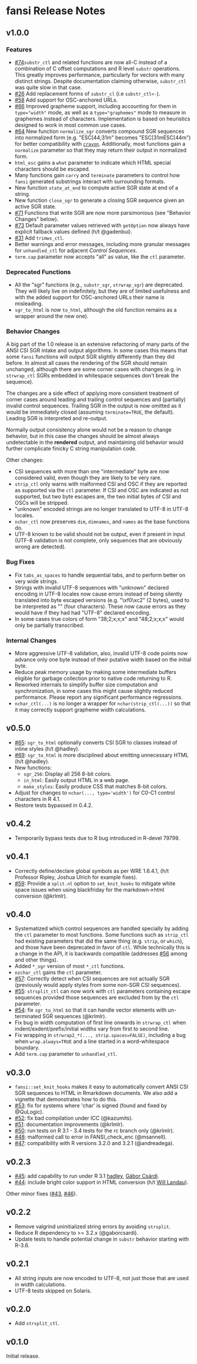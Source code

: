 # fansi Release Notes

## v1.0.0

### Features

* [#74](https://github.com/brodieG/fansi/issues/74)`substr_ctl` and related
  functions are now all-C instead of a combination of C offset computations and
  R level `substr` operations.  This greatly improves performance, particularly
  for vectors with many distinct strings.  Despite documentation claiming
  otherwise, `substr_ctl` was quite slow in that case.
* [#26](https://github.com/brodieG/fansi/issues/26) Add replacement forms of
  `substr_cl` (i.e `substr_ctl<-`).
* [#58](https://github.com/brodieG/fansi/issues/58) Add support for OSC-anchored
  URLs.
* [#66](https://github.com/brodieG/fansi/issues/66) Improved grapheme support,
  including accounting for them in `type="width"` mode, as well as a
  `type="graphemes"` mode to measure in graphemes instead of characters.
  Implementation is based on heuristics designed to work in most common use
  cases.
* [#64](https://github.com/brodieG/fansi/issues/64) New function `normalize_sgr`
  converts compound SGR sequences into normalized form (e.g. "ESC[44;31m"
  becomes "ESC[31mESC[44m") for better compatibility with
  [`crayon`](https://github.com/r-lib/crayon).  Additionally, most functions
  gain a `normalize` parameter so that they may return their output in
  normalized form.
* `html_esc` gains a `what` parameter to indicate which HTML special characters
  should be escaped.
* Many functions gain `carry` and `terminate` parameters to control how `fansi`
  generated substrings interact with surrounding formats.
* New function `state_at_end` to compute active SGR state at end of a string.
* New function `close_sgr` to generate a closing SGR sequence given an active
  SGR state.
* [#71](https://github.com/brodieG/fansi/issues/71) Functions that write SGR are
  now more parsimonious (see "Behavior Changes" below).
* [#73](https://github.com/brodieG/fansi/issues/73) Default parameter values
  retrieved with `getOption` now always have explicit fallback values defined
  (h/t @gadenbui).
* [#31](https://github.com/brodieG/fansi/issues/31) Add `trimws_ctl`.
* Better warnings and error messages, including more granular messages for
  `unhandled_ctl` for adjacent _Control Sequences_.
* `term.cap` parameter now accepts "all" as value, like the `ctl` parameter.

### Deprecated Functions

* All the "sgr" functions (e.g., `substr_sgr`, `strwrap_sgr`) are deprecated.
  They will likely live on indefinitely, but they are of limited usefulness and
  with the added support for OSC-anchored URLs their name is misleading.
* `sgr_to_html` is now `to_html`, although the old function remains as a wrapper
  around the new one).

### Behavior Changes

A big part of the 1.0 release is an extensive refactoring of many parts of the
ANSI CSI SGR intake and output algorithms.  In some cases this means that some
`fansi` functions will output SGR slightly differently than they did before.  In
almost all cases the rendering of the SGR should remain unchanged, although
there are some corner cases with changes (e.g. in `strwrap_ctl` SGRs embedded in
whitespace sequences don't break the sequence).

The changes are a side effect of applying more consistent treatment of corner
cases around leading and trailing control sequences and (partially) invalid
control sequences.  Trailing SGR in the output is now omitted as it would be
immediately closed (assuming `terminate=TRUE`, the default).  Leading SGR is
interpreted and re-output.

Normally output consistency alone would not be a reason to change behavior, but
in this case the changes should be almost always undetectable in the
**rendered** output, and maintaining old behavior would further complicate
finicky C string manipulation code.

Other changes:

* CSI sequences with more than one "intermediate" byte are now considered valid,
  even though they are likely to be very rare.
* `strip_ctl` only warns with malformed CSI and OSC if they are reported as
  supported via the `ctl` parameter.  If CSI and OSC are indicated as not
  supported, but two byte escapes are, the two initial bytes of CSI and OSCs
  will be stripped.
* "unknown" encoded strings are no longer translated to UTF-8 in UTF-8 locales.
* `nchar_ctl` now preserves `dim`, `dimnames`, and `names` as the base functions
  do.
* UTF-8 known to be valid should not be output, even if present in input (UTF-8
  validation is not complete, only sequences that are obviously wrong are
  detected).

### Bug Fixes

* Fix `tabs_as_spaces` to handle sequential tabs, and to perform better on very
  wide strings.
* Strings with invalid UTF-8 sequences with "unknown" declared encoding in UTF-8
  locales now cause errors instead of being silently translated into byte
  escaped versions (e.g. "\xf0\xc2" (2 bytes), used to be interpreted as
  "<f0><c2>" (four characters).  These now cause errors as they would have if
  they had had "UTF-8" declared encoding.
* In some cases true colors of form "38;2;x;x;x" and "48;2;x;x;x" would only be
  partially transcribed.

### Internal Changes

* More aggressive UTF-8 validation, also, invalid UTF-8 code points now advance
  only one byte instead of their putative width based on the initial byte.
* Reduce peak memory usage by making some intermediate buffers eligible for
  garbage collection prior to native code returning to R.
* Reworked internals to simplify buffer size computation and synchronization, in
  some cases this might cause slightly reduced performance.  Please report any
  significant performance regressions.
* `nchar_ctl(...)` is no longer a wrapper for `nchar(strip_ctl(...))` so that it
  may correctly support grapheme width calculations.

## v0.5.0

* [#65](https://github.com/brodieG/fansi/issues/65): `sgr_to_html` optionally
  converts CSI SGR to classes instead of inline styles (h/t @hadley).
* [#69](https://github.com/brodieG/fansi/issues/69): `sgr_to_html` is more
  disciplined about emitting unnecessary HTML (h/t @hadley).
* New functions:
    * `sgr_256`: Display all 256 8-bit colors.
    * `in_html`: Easily output HTML in a web page.
    * `make_styles`: Easily produce CSS that matches 8-bit colors.
* Adjust for changes to `nchar(..., type='width')` for C0-C1 control characters
  in R 4.1.
* Restore tests bypassed in 0.4.2.

## v0.4.2

* Temporarily bypass tests due to R bug introduced in R-devel 79799.

## v0.4.1

* Correctly define/declare global symbols as per WRE 1.6.4.1, (h/t Professor
  Ripley, Joshua Ulrich for example fixes).
* [#59](https://github.com/brodieG/fansi/issues/59): Provide a `split.nl` option
  to `set_knit_hooks` to mitigate white space issues when using blackfriday for
  the markdown->html conversion (@krlmlr).

## v0.4.0

* Systematized which control sequences are handled specially by adding the `ctl`
  parameter to most functions.  Some functions such as `strip_ctl` had existing
  parameters that did the same thing (e.g. `strip`, or `which`), and those have
  been deprecated in favor of `ctl`.  While technically this is a change in the
  API, it is backwards compatible (addresses
  [#56](https://github.com/brodieG/fansi/issues/56) among and other things).
* Added `*_sgr` version of most `*_ctl` functions.
* `nzchar_ctl` gains the `ctl` parameter.
* [#57](https://github.com/brodieG/fansi/issues/57): Correctly detect when CSI
  sequences are not actually SGR (previously would apply styles from some
  non-SGR CSI sequences).
* [#55](https://github.com/brodieG/fansi/issues/55): `strsplit_ctl` can now work
  with `ctl` parameters containing escape sequences provided those sequences
  are excluded from by the `ctl` parameter.
* [#54](https://github.com/brodieG/fansi/issues/54): fix `sgr_to_html` so that
  it can handle vector elements with un-terminated SGR sequences (@krlmlr).
* Fix bug in width computation of first line onwards in `strwrap_ctl` when
  indent/exdent/prefix/initial widths vary from first to second line.
* Fix wrapping in `strwrap2_*(..., strip.spaces=FALSE)`, including a bug when
  `wrap.always=TRUE` and a line started in a word-whitespace boundary.
* Add `term.cap` parameter to `unhandled_ctl`.

## v0.3.0

* `fansi::set_knit_hooks` makes it easy to automatically convert ANSI CSI SGR
  sequences to HTML in Rmarkdown documents.  We also add a vignette that
  demonstrates how to do this.
* [#53](https://github.com/brodieG/fansi/issues/53): fix for systems where
  'char' is signed (found and fixed by @QuLogic).
* [#52](https://github.com/brodieG/fansi/issues/52): fix bad compilation under
  ICC (@kazumits).
* [#51](https://github.com/brodieG/fansi/issues/51): documentation improvements
  (@krlmlr).
* [#50](https://github.com/brodieG/fansi/issues/50): run tests on R 3.1 - 3.4
  tests for the rc branch only (@krlmlr).
* [#48](https://github.com/brodieG/fansi/issues/48): malformed call to error
  in FANSI_check_enc (@msannell).
* [#47](https://github.com/brodieG/fansi/issues/47): compatibility with R
  versions 3.2.0 and 3.2.1 (@andreadega).

## v0.2.3

* [#45](https://github.com/brodieG/fansi/issues/45): add capability to run under
  R 3.1 [hadley](https://github.com/hadley), [Gábor
  Csárdi](https://github.com/gaborcsardi).
* [#44](https://github.com/brodieG/fansi/issues/44): include bright color
  support in HTML conversion (h/t [Will Landau](https://github.com/wlandau)).

Other minor fixes ([#43](https://github.com/brodieG/fansi/issues/43), [#46](https://github.com/brodieG/fansi/issues/46)).

## v0.2.2

* Remove valgrind uninitialized string errors by avoiding `strsplit`.
* Reduce R dependency to >= 3.2.x (@gaborcsardi).
* Update tests to handle potential change in `substr` behavior starting with
  R-3.6.

## v0.2.1

* All string inputs are now encoded to UTF-8, not just those that are used in
  width calculations.
* UTF-8 tests skipped on Solaris.

## v0.2.0

* Add `strsplit_ctl`.

## v0.1.0

Initial release.


